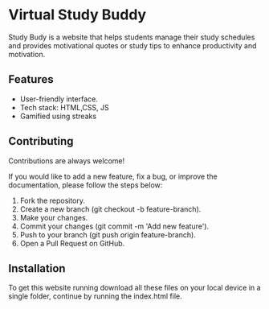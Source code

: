 
# Virtual Study Buddy

Study Budy is a website that helps students manage their study schedules and provides motivational quotes or study tips to enhance productivity and motivation.


## Features
* User-friendly interface.
* Tech stack: HTML,CSS, JS
* Gamified using streaks
## Contributing

Contributions are always welcome!

If you would like to add a new feature, fix a bug, or improve the documentation, please follow the steps below:

   1) Fork the repository.
   2) Create a new branch (git checkout -b feature-branch).
   3) Make your changes.
   4) Commit your changes (git commit -m 'Add new feature').
   5) Push to your branch (git push origin feature-branch).
   6) Open a Pull Request on GitHub.

## Installation

To get this website running download all these files on your local device in a single folder, continue by running the index.html file.
    
